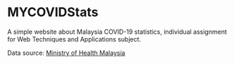 # MYCOVIDStats
A simple website about Malaysia COVID-19 statistics, individual assignment for Web Techniques and Applications subject.

Data source: <a href="https://github.com/MoH-Malaysia/covid19-public">Ministry of Health Malaysia</a>
